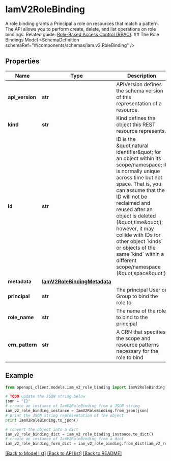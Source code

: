# IamV2RoleBinding

A role binding grants a Principal a role on resources that match a pattern.  The API allows you to perform create, delete, and list operations on role bindings.   Related guide: [Role-Based Access Control (RBAC)](https://docs.confluent.io/cloud/current/access-management/access-control/cloud-rbac.html).  ## The Role Bindings Model <SchemaDefinition schemaRef=\"#/components/schemas/iam.v2.RoleBinding\" />

## Properties
Name | Type | Description | Notes
------------ | ------------- | ------------- | -------------
**api_version** | **str** | APIVersion defines the schema version of this representation of a resource. | [optional] [readonly] 
**kind** | **str** | Kind defines the object this REST resource represents. | [optional] [readonly] 
**id** | **str** | ID is the \&quot;natural identifier\&quot; for an object within its scope/namespace; it is normally unique across time but not space. That is, you can assume that the ID will not be reclaimed and reused after an object is deleted (\&quot;time\&quot;); however, it may collide with IDs for other object &#x60;kinds&#x60; or objects of the same &#x60;kind&#x60; within a different scope/namespace (\&quot;space\&quot;). | [optional] [readonly] 
**metadata** | [**IamV2RoleBindingMetadata**](IamV2RoleBindingMetadata.md) |  | [optional] 
**principal** | **str** | The principal User or Group to bind the role to | [optional] 
**role_name** | **str** | The name of the role to bind to the principal | [optional] 
**crn_pattern** | **str** | A CRN that specifies the scope and resource patterns necessary for the role to bind | [optional] 

## Example

```python
from openapi_client.models.iam_v2_role_binding import IamV2RoleBinding

# TODO update the JSON string below
json = "{}"
# create an instance of IamV2RoleBinding from a JSON string
iam_v2_role_binding_instance = IamV2RoleBinding.from_json(json)
# print the JSON string representation of the object
print IamV2RoleBinding.to_json()

# convert the object into a dict
iam_v2_role_binding_dict = iam_v2_role_binding_instance.to_dict()
# create an instance of IamV2RoleBinding from a dict
iam_v2_role_binding_form_dict = iam_v2_role_binding.from_dict(iam_v2_role_binding_dict)
```
[[Back to Model list]](../ccloud/README.md#documentation-for-models) [[Back to API list]](../ccloud/README.md#documentation-for-api-endpoints) [[Back to README]](../ccloud/README.md)


